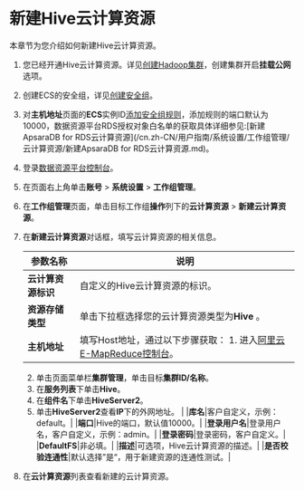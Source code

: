 # 新建Hive云计算资源

本章节为您介绍如何新建Hive云计算资源。

1.  您已经开通Hive云计算资源。详见[创建Hadoop集群](https://help.aliyun.com/document_detail/35223.html?spm=a2c4g.11186623.6.578.4d8d71a5WvImjO)，创建集群开启**挂载公网**选项。
2.  创建ECS的安全组，详见[创建安全组](https://help.aliyun.com/document_detail/25468.html?spm=a2c4g.11186623.6.906.1f3e65a2a5a2Al)。
3.  对**主机地址**页面的**ECS**实例ID[添加安全组规则](https://help.aliyun.com/document_detail/25471.html?spm=a2c4g.11186623.6.907.43b26bd2ZF6bRE)，添加规则的端口默认为10000，数据资源平台RDS授权对象白名单的获取具体详细参见:[新建ApsaraDB for RDS云计算资源](/cn.zh-CN/用户指南/系统设置/工作组管理/云计算资源/新建ApsaraDB for RDS云计算资源.md)。

1.  登录[数据资源平台控制台](https://dataq.console.aliyun.com)。

2.  在页面右上角单击**账号** \> **系统设置** \> **工作组管理**。

3.  在**工作组管理**页面，单击目标工作组**操作**列下的**云计算资源** \> **新建云计算资源**。

4.  在**新建云计算资源**对话框，填写云计算资源的相关信息。

    |参数名称|说明|
    |----|--|
    |**云计算资源标识**|自定义的Hive云计算资源的标识。|
    |**资源存储类型**|单击下拉框选择您的云计算资源类型为**Hive** 。|
    |**主机地址**|填写Host地址，通过以下步骤获取：    1.  进入[阿里云E-MapReduce控制台](https://emr.console.aliyun.com/)。
    2.  单击页面菜单栏**集群管理**，单击目标**集群ID/名称**。
    3.  在**服务列表**下单击**Hive**。
    4.  在**组件名**下单击**HiveServer2**。
    5.  单击**HiveServer2**查看**IP**下的外网地址。 |
    |**库名**|客户自定义，示例：default。|
    |**端口**|Hive的端口，默认值10000。|
    |**登录用户名**|登录用户名，客户自定义，示例：admin。|
    |**登录密码**|登录密码，客户自定义。|
    |**DefaultFS**|非必填。|
    |**描述**|可选项，Hive云计算资源的描述。|
    |**是否校验连通性**|默认选择”是“，用于新建资源的连通性测试。|

5.  在**云计算资源**列表查看新建的云计算资源。


